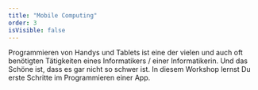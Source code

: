 ```yaml
---
title: "Mobile Computing"
order: 3
isVisible: false
---
```

Programmieren von Handys und Tablets ist eine der vielen und auch oft benötigten Tätigkeiten eines Informatikers / einer Informatikerin. Und das Schöne ist, dass es gar nicht so schwer ist. In diesem Workshop lernst Du erste Schritte im Programmieren einer App.